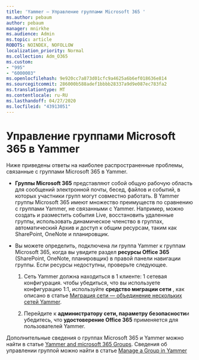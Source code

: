 ```yaml
---
title: 'Yammer — Управление группами Microsoft 365 '
ms.author: pebaum
author: pebaum
manager: mnirkhe
ms.audience: Admin
ms.topic: article
ROBOTS: NOINDEX, NOFOLLOW
localization_priority: Normal
ms.collection: Adm_O365
ms.custom:
- "995"
- "6000003"
ms.openlocfilehash: 9e920cc7a873d01cfc9a4625a6b6ef018636e814
ms.sourcegitcommit: 286000b588adef1bbbb28337a9d9e087ec783fa2
ms.translationtype: MT
ms.contentlocale: ru-RU
ms.lasthandoff: 04/27/2020
ms.locfileid: "43913051"
---
```

# <a name="manage-microsoft-365-groups-in-yammer"></a>Управление группами Microsoft 365 в Yammer

Ниже приведены ответы на наиболее распространенные проблемы, связанные с группами Microsoft 365 в Yammer.

* **Группы Microsoft 365** представляют собой общую рабочую область для сообщений электронной почты, бесед, файлов и событий, в которых участники групп могут совместно работать. В Yammer группы Microsoft 365 имеют множество преимуществ по сравнению с группами Yammer, не связанными с Yammer. Например, можно создать и разместить события Live, восстановить удаленные группы, использовать динамическое членство в группах, автоматический Архив и доступ к общим ресурсам, таким как SharePoint, OneNote и планировщик.

* Вы можете определить, подключена ли группа Yammer к группам Microsoft 365, когда вы увидите раздел **ресурсы Office 365** (SharePoint, OneNote, планировщик) в правой панели навигации группы. Если ресурсы недоступны, проверьте следующее.

  1. Сеть Yammer должна находиться в 1 клиенте: 1 сетевая конфигурация. чтобы убедиться, что вы используете конфигурацию 1:1, используйте **средство миграции сети** , как описано в статье [Миграция сети — объединение нескольких сетей Yammer](https://docs.microsoft.com/yammer/configure-your-yammer-network/consolidate-multiple-yammer-networks).

  2. Перейдите к **администратору сети, параметру безопасности**и убедитесь, что **удостоверение Office 365** применяется для пользователей Yammer.

Дополнительные сведения о группах Microsoft 365 и Yammer можно найти в статье [Yammer and microsoft 365 Groups](https://docs.microsoft.com/yammer/manage-yammer-groups/yammer-and-office-365-groups). Сведения об управлении группой можно найти в статье [Manage a Group in Yammer](https://support.office.com/article/Manage-a-group-in-Yammer-6e05c6d6-5548-4c88-89cd-e6757a514ef2)
